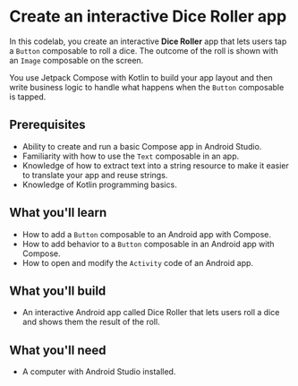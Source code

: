 <h1><strong>Create an interactive Dice Roller app</strong></h1>
<p>In this codelab, you create an interactive&nbsp;<strong>Dice Roller</strong>&nbsp;app that lets users tap a&nbsp;<code dir="ltr" translate="no">Button</code>&nbsp;composable to roll a dice. The outcome of the roll is shown with an&nbsp;<code dir="ltr" translate="no">Image</code>&nbsp;composable on the screen.</p>
<p>You use Jetpack Compose with Kotlin to build your app layout and then write business logic to handle what happens when the&nbsp;<code dir="ltr" translate="no">Button</code>&nbsp;composable is tapped.</p>
<h2>Prerequisites</h2>
<ul>
<li>Ability to create and run a basic Compose app in Android Studio.</li>
<li>Familiarity with how to use the&nbsp;<code dir="ltr" translate="no">Text</code>&nbsp;composable in an app.</li>
<li>Knowledge of how to extract text into a string resource to make it easier to translate your app and reuse strings.</li>
<li>Knowledge of Kotlin programming basics.</li>
</ul>
<h2>What you'll learn</h2>
<ul class="checklist">
<li>How to add a&nbsp;<code dir="ltr" translate="no">Button</code>&nbsp;composable to an Android app with Compose.</li>
<li>How to add behavior to a&nbsp;<code dir="ltr" translate="no">Button</code>&nbsp;composable in an Android app with Compose.</li>
<li>How to open and modify the&nbsp;<code dir="ltr" translate="no">Activity</code>&nbsp;code of an Android app.</li>
</ul>
<h2>What you'll build</h2>
<ul>
<li>An interactive Android app called Dice Roller that lets users roll a dice and shows them the result of the roll.</li>
</ul>
<h2>What you'll need</h2>
<ul>
<li>A computer with Android Studio installed.</li>
</ul>
